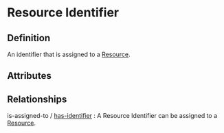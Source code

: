 # Resource Identifier

## Definition
An identifier that is assigned to a [Resource](../entities/Resource.md).

## Attributes

## Relationships

<a name="rel__is-assigned-to">is-assigned-to</a> / [has-identifier](../entities/Resource.md#user-content-rel__has-identifier) : A Resource Identifier can be assigned to a [Resource](../entities/Resource.md).
